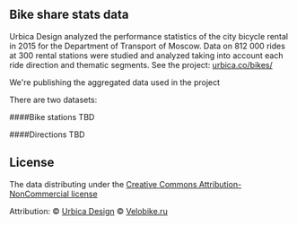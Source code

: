 ## Bike share stats data
Urbica Design analyzed the performance statistics of the city bicycle rental in 2015 for the Department of Transport of Moscow. Data on 812 000 rides at 300 rental stations were studied and analyzed taking into account each ride direction and thematic segments. See the project: [urbica.co/bikes/](http://urbica.co/bikes/)

We're publishing the aggregated data used in the project

There are two datasets:

####Bike stations
TBD

####Directions
TBD


## License

The data distributing under the [Creative Commons Attribution-NonCommercial license](http://creativecommons.org/licenses/by-nc/4.0/)

Attribution: 
© [Urbica Design](http://urbica.co/)
© [Velobike.ru](Urbica)


